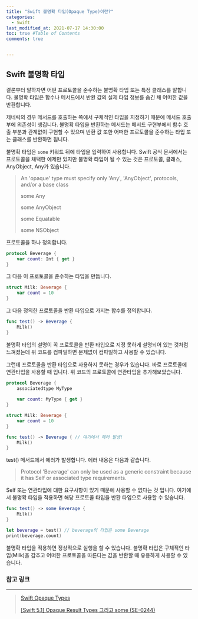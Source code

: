 ```yaml
---
title: "Swift 불명확 타입(Opaque Type)이란?"
categories: 
  - Swift
last_modified_at: 2021-07-17 14:30:00
toc: true #Table of Contents
comments: true


---
```


## Swift 불명확 타입

결론부터 말하자면 어떤 프로토콜을 준수하는 불명확 타입 또는 특정 클래스를 말합니다. 불명확 타입은 함수나 메서드에서 반환 값의 실제 타입 정보를 숨긴 채 어떠한 값을 반환합니다.

제네릭의 경우 메서드를 호출하는 쪽에서 구체적인 타입을 지정하기 때문에 메서드 호출부에 의존성이 생깁니다. 불명확 타입을 반환하는 메서드는 메서드 구현부에서 함수 호출 부분과 관계없이 구현할 수 있으며 반환 값 또한 어떠한 프로토콜을 준수하는 타입 또는 클래스를 반환하면 됩니다.

불명확 타입은 `some` 키워드 뒤에 타입을 입력하여 사용합니다. Swift 공식 문서에서는 프로토콜을 채택한 예제만 있지만 불명확 타입이 될 수 있는 것은 프로토콜, 클래스, AnyObject, Any가 있습니다.

> An 'opaque' type must specify only 'Any', 'AnyObject', protocols, and/or a base class
>
> some Any
>
> some AnyObject
>
> some Equatable
>
> some NSObject

프로토콜을 하나 정의합니다.

```swift
protocol Beverage {
    var count: Int { get }
}
```

그 다음 이 프로토콜을 준수하는 타입을 만듭니다.

```swift
struct Milk: Beverage {
    var count = 10
}
```

그 다음 정의한 프로토콜을 반환 타입으로 가지는 함수를 정의합니다.

```swift
func test() -> Beverage {
    Milk()
}
```

불명확 타입의 설명이 꼭 프로토콜을 반환 타입으로 지정 못하게 설명되어 있는 것처럼 느껴졌는데 위 코드를 컴파일하면 문제없이 컴파일하고 사용할 수 있습니다.

그런데 프로토콜을 반환 타입으로 사용하지 못하는 경우가 있습니다. 바로 프로토콜에 연관타입을 사용할 때 입니다. 위 코드의 프로토콜에 연관타입을 추가해보았습니다.

```swift
protocol Beverage {
    associatedtype MyType
    
    var count: MyType { get }
}

struct Milk: Beverage {
    var count = 10
}

func test() -> Beverage { // 여기에서 에러 발생!
    Milk()
}
```

test() 메서드에서 에러가 발생합니다. 에러 내용은 다음과 같습니다.

> Protocol 'Beverage' can only be used as a generic constraint because it has Self or associated type requirements.

Self 또는 연관타입에 대한 요구사항이 있기 때문에 사용할 수 없다는 것 입니다. 여기에서 불명확 타입을 적용하면 해당 프로토콜 타입을 반환 타입으로 사용할 수 있습니다.

```swift
func test() -> some Beverage {
    Milk()
}

let beverage = test() // beverage의 타입은 some Beverage
print(beverage.count)
```

불명확 타입을 적용하면 정상적으로 실행을 할 수 있습니다. 불명확 타입은 구체적인 타입(Milk)을 감추고 어떠한 프로토콜을 따른다는 값을 반환할 때 유용하게 사용할 수 있습니다.

### 참고 링크

---

> [Swift Opaque Types](https://docs.swift.org/swift-book/LanguageGuide/OpaqueTypes.html#)
>
> [[Swift 5.1] Opaque Result Types 그리고 some (SE-0244)](https://seorenn.tistory.com/30)